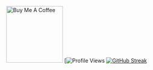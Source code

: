 
<a href="https://www.buymeacoffee.com/deosaju" target="_blank"><img src="https://cdn.buymeacoffee.com/buttons/v2/default-red.png" alt="Buy Me A Coffee" width="150" ></a>
[![Profile Views](https://komarev.com/ghpvc/?username=deoxicit)
[![GitHub Streak](https://streak-stats.demolab.com/?user=deoxicit)](https://git.io/streak-stats)

